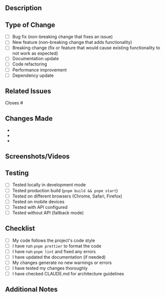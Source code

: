 ## Description

<!-- Provide a clear description of what this PR does -->

## Type of Change

- [ ] Bug fix (non-breaking change that fixes an issue)
- [ ] New feature (non-breaking change that adds functionality)
- [ ] Breaking change (fix or feature that would cause existing functionality to not work as expected)
- [ ] Documentation update
- [ ] Code refactoring
- [ ] Performance improvement
- [ ] Dependency update

## Related Issues

<!-- Link related issues here using #issue_number -->

Closes #

## Changes Made

<!-- List the main changes made in this PR -->

-
-
-

## Screenshots/Videos

<!-- If applicable, add screenshots or videos to demonstrate the changes -->

## Testing

<!-- Describe how you tested these changes -->

- [ ] Tested locally in development mode
- [ ] Tested production build (`pnpm build && pnpm start`)
- [ ] Tested on different browsers (Chrome, Safari, Firefox)
- [ ] Tested on mobile devices
- [ ] Tested with API configured
- [ ] Tested without API (fallback mode)

## Checklist

- [ ] My code follows the project's code style
- [ ] I have run `pnpm prettier` to format the code
- [ ] I have run `pnpm lint` and fixed any errors
- [ ] I have updated the documentation (if needed)
- [ ] My changes generate no new warnings or errors
- [ ] I have tested my changes thoroughly
- [ ] I have checked CLAUDE.md for architecture guidelines

## Additional Notes

<!-- Any additional information that reviewers should know -->
